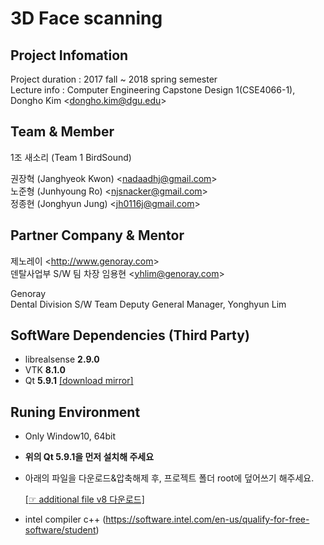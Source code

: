 # 3D Face scanning

## Project Infomation
Project duration : 2017 fall ~ 2018 spring semester  
Lecture info : Computer Engineering Capstone Design 1(CSE4066-1), Dongho Kim <<dongho.kim@dgu.edu>>

## Team & Member
1조 새소리 (Team 1 BirdSound)

권장혁 (Janghyeok Kwon) <<nadaadhj@gmail.com>>  
노준형 (Junhyoung Ro) <<njsnacker@gmail.com>>  
정종현 (Jonghyun Jung) <<jh0116j@gmail.com>>  

## Partner Company & Mentor
제노레이 <<http://www.genoray.com>>  
덴탈사업부 S/W 팀 차장 임용현 <<yhlim@genoray.com>>

Genoray  
Dental Division S/W Team Deputy General Manager, Yonghyun Lim

## SoftWare Dependencies (Third Party)
- librealsense **2.9.0**
- VTK **8.1.0**
- Qt **5.9.1** [\[download mirror\]](http://blog.njcells.net:8080/index.php/s/U5lGqam8IYTkrQ4)

## Runing Environment  
- Only Window10, 64bit
- **위의 Qt 5.9.1을 먼저 설치해 주세요**
- 아래의 파일을 다운로드&압축해제 후, 프로젝트 폴더 root에 덮어쓰기 해주세요.

   [\[☞ additional file v8 다운로드\]](http://blog.njcells.net:8080/index.php/s/nDTNYEpb0yvEJrw)
- intel compiler c++ (https://software.intel.com/en-us/qualify-for-free-software/student)
